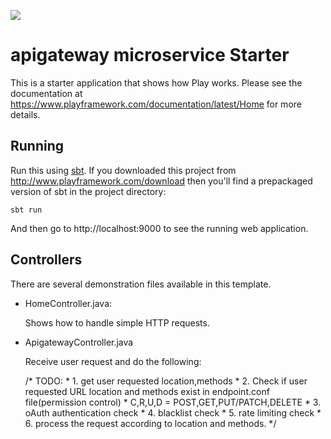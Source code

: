 [<img src="https://img.shields.io/travis/playframework/play-java-starter-example.svg"/>](https://travis-ci.org/playframework/play-java-starter-example)

# apigateway microservice Starter

This is a starter application that shows how Play works.  Please see the documentation at https://www.playframework.com/documentation/latest/Home for more details.

## Running

Run this using [sbt](http://www.scala-sbt.org/).  If you downloaded this project from http://www.playframework.com/download then you'll find a prepackaged version of sbt in the project directory:

```
sbt run
```

And then go to http://localhost:9000 to see the running web application.

## Controllers

There are several demonstration files available in this template.

- HomeController.java:

  Shows how to handle simple HTTP requests.

- ApigatewayController.java

  Receive user request and do the following:
  
  /* TODO:
		 * 1. get user requested location,methods
		 * 2. Check if user requested URL location and methods exist in endpoint.conf file(permission control)
		 * C,R,U,D = POST,GET,PUT/PATCH,DELETE
		 * 3. oAuth authentication check
		 * 4. blacklist check
		 * 5. rate limiting check
		 * 6. process the request according to location and methods.
		 */


